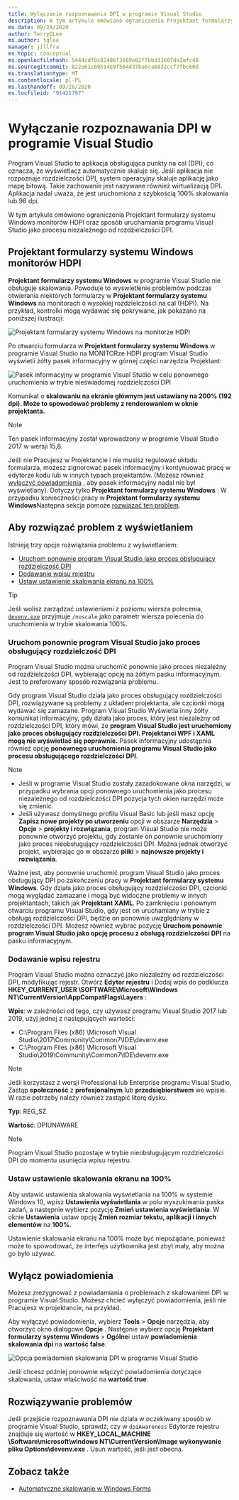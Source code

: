 ```yaml
---
title: Wyłączanie rozpoznawania DPI w programie Visual Studio
description: W tym artykule omówiono ograniczenia Projektant formularzy systemu Windows monitorów HDPI oraz sposób uruchamiania programu Visual Studio jako procesu niezależnego od rozdzielczości DPI.
ms.date: 09/28/2020
author: TerryGLee
ms.author: tglee
manager: jillfra
ms.topic: conceptual
ms.openlocfilehash: 5444cdf8c82486f3669e82f7bb333607da2afc48
ms.sourcegitcommit: 822e61c69514e9f564d37ba6ca6832ccf7fbc60d
ms.translationtype: MT
ms.contentlocale: pl-PL
ms.lasthandoff: 09/28/2020
ms.locfileid: "91421797"
---
```

# <a name="disable-dpi-awareness-in-visual-studio"></a>Wyłączanie rozpoznawania DPI w programie Visual Studio

Program Visual Studio to aplikacja obsługująca punkty na cal (DPI), co oznacza, że wyświetlacz automatycznie skaluje się. Jeśli aplikacja nie rozpoznaje rozdzielczości DPI, system operacyjny skaluje aplikację jako mapę bitową. Takie zachowanie jest nazywane również wirtualizacją DPI. Aplikacja nadal uważa, że jest uruchomiona z szybkością 100% skalowania lub 96 dpi.

W tym artykule omówiono ograniczenia Projektant formularzy systemu Windows monitorów HDPI oraz sposób uruchamiania programu Visual Studio jako procesu niezależnego od rozdzielczości DPI.

## <a name="windows-forms-designer-on-hdpi-monitors"></a>Projektant formularzy systemu Windows monitorów HDPI

**Projektant formularzy systemu Windows** w programie Visual Studio nie obsługuje skalowania. Powoduje to wyświetlenie problemów podczas otwierania niektórych formularzy w **Projektant formularzy systemu Windows** na monitorach o wysokiej rozdzielczości na cal (HDPI). Na przykład, kontrolki mogą wydawać się pokrywane, jak pokazano na poniższej ilustracji:

![Projektant formularzy systemu Windows na monitorze HDPI](./media/win-forms-designer-hdpi.png)

Po otwarciu formularza w **Projektant formularzy systemu Windows** w programie Visual Studio na MONITORze HDPI program Visual Studio wyświetli żółty pasek informacyjny w górnej części narzędzia Projektant:

![Pasek informacyjny w programie Visual Studio w celu ponownego uruchomienia w trybie nieświadomej rozdzielczości DPI](./media/scaling-gold-bar.png)

Komunikat o **skalowaniu na ekranie głównym jest ustawiany na 200% (192 dpi). Może to spowodować problemy z renderowaniem w oknie projektanta.**

> [!NOTE]
> Ten pasek informacyjny został wprowadzony w programie Visual Studio 2017 w wersji 15,8.

Jeśli nie Pracujesz w Projektancie i nie musisz regulować układu formularza, możesz zignorować pasek informacyjny i kontynuować pracę w edytorze kodu lub w innych typach projektantów. (Możesz również [wyłączyć powiadomienia](#disable-notifications) , aby pasek informacyjny nadal nie był wyświetlany). Dotyczy tylko **Projektant formularzy systemu Windows** . W przypadku konieczności pracy w **Projektant formularzy systemu Windows**Następna sekcja pomoże [rozwiązać ten problem](#to-resolve-the-display-problem).

## <a name="to-resolve-the-display-problem"></a>Aby rozwiązać problem z wyświetlaniem

Istnieją trzy opcje rozwiązania problemu z wyświetlaniem:

- [Uruchom ponownie program Visual Studio jako proces obsługujący rozdzielczość DPI](#restart-visual-studio-as-a-dpi-unaware-process)
- [Dodawanie wpisu rejestru](#add-a-registry-entry)
- [Ustaw ustawienie skalowania ekranu na 100%](#set-your-display-scaling-setting-to-100)

> [!TIP]
> Jeśli wolisz zarządzać ustawieniami z poziomu wiersza polecenia, [`devenv.exe`](../ide/reference/devenv-command-line-switches.md)  przyjmuje `/noscale` jako parametr wiersza polecenia do uruchomienia w trybie skalowania 100%.

### <a name="restart-visual-studio-as-a-dpi-unaware-process"></a>Uruchom ponownie program Visual Studio jako proces obsługujący rozdzielczość DPI

Program Visual Studio można uruchomić ponownie jako proces niezależny od rozdzielczości DPI, wybierając opcję na żółtym pasku informacyjnym. Jest to preferowany sposób rozwiązania problemu.

Gdy program Visual Studio działa jako proces obsługujący rozdzielczości DPI, rozwiązywane są problemy z układem projektanta, ale czcionki mogą wydawać się zamazane. Program Visual Studio Wyświetla inny żółty komunikat informacyjny, gdy działa jako proces, który jest niezależny od rozdzielczości DPI, który mówi, że **program Visual Studio jest uruchomiony jako proces obsługujący rozdzielczości DPI. Projektanci WPF i XAML mogą nie wyświetlać się poprawnie.** Pasek informacyjny udostępnia również opcję **ponownego uruchomienia programu Visual Studio jako procesu obsługującego rozdzielczości DPI**.

> [!NOTE]
> - Jeśli w programie Visual Studio zostały zazadokowane okna narzędzi, w przypadku wybrania opcji ponownego uruchomienia jako procesu niezależnego od rozdzielczości DPI pozycja tych okien narzędzi może się zmienić.
> - Jeśli używasz domyślnego profilu Visual Basic lub jeśli masz opcję **Zapisz nowe projekty po utworzeniu** opcji w obszarze **Narzędzia**  >  **Opcje**  >  **projekty i rozwiązania**, program Visual Studio nie może ponownie otworzyć projektu, gdy zostanie on ponownie uruchomiony jako proces nieobsługujący rozdzielczości DPI. Można jednak otworzyć projekt, wybierając go w obszarze **pliki**  >  **najnowsze projekty i rozwiązania**.

Ważne jest, aby ponownie uruchomić program Visual Studio jako proces obsługujący DPI po zakończeniu pracy w **Projektant formularzy systemu Windows**. Gdy działa jako proces obsługujący rozdzielczości DPI, czcionki mogą wyglądać zamazane i mogą być widoczne problemy w innych projektantach, takich jak **Projektant XAML**. Po zamknięciu i ponownym otwarciu programu Visual Studio, gdy jest on uruchamiany w trybie z obsługą rozdzielczości DPI, będzie on ponownie uwzględniany w rozdzielczości DPI. Możesz również wybrać pozycję **Uruchom ponownie program Visual Studio jako opcję procesu z obsługą rozdzielczości DPI** na pasku informacyjnym.

### <a name="add-a-registry-entry"></a>Dodawanie wpisu rejestru

Program Visual Studio można oznaczyć jako niezależny od rozdzielczości DPI, modyfikując rejestr. Otwórz **Edytor rejestru** i Dodaj wpis do podklucza **HKEY_CURRENT_USER \SOFTWARE\Microsoft\Windows NT\CurrentVersion\AppCompatFlags\Layers** :

**Wpis**: w zależności od tego, czy używasz programu Visual Studio 2017 lub 2019, użyj jednej z następujących wartości:

- C:\Program Files (x86) \Microsoft Visual Studio\2017\Community\Common7\IDE\devenv.exe
- C:\Program Files (x86) \Microsoft Visual Studio\2019\Community\Common7\IDE\devenv.exe

> [!NOTE]
> Jeśli korzystasz z wersji Professional lub Enterprise programu Visual Studio, Zastąp **społeczność** z **profesjonalnym** lub **przedsiębiorstwem** we wpisie. W razie potrzeby należy również zastąpić literę dysku.

**Typ**: REG_SZ

**Wartość**: DPIUNAWARE

> [!NOTE]
> Program Visual Studio pozostaje w trybie nieobsługującym rozdzielczości DPI do momentu usunięcia wpisu rejestru.

### <a name="set-your-display-scaling-setting-to-100"></a>Ustaw ustawienie skalowania ekranu na 100%

Aby ustawić ustawienia skalowania wyświetlania na 100% w systemie Windows 10, wpisz **Ustawienia wyświetlania** w polu wyszukiwania paska zadań, a następnie wybierz pozycję **Zmień ustawienia wyświetlania**. W oknie **Ustawienia** ustaw opcję **Zmień rozmiar tekstu, aplikacji i innych elementów** na **100%**.

Ustawienie skalowania ekranu na 100% może być niepożądane, ponieważ może to spowodować, że interfejs użytkownika jest zbyt mały, aby można go było używać.

## <a name="disable-notifications"></a>Wyłącz powiadomienia

Możesz zrezygnować z powiadamiania o problemach z skalowaniem DPI w programie Visual Studio. Możesz chcieć wyłączyć powiadomienia, jeśli nie Pracujesz w projektancie, na przykład.

Aby wyłączyć powiadomienia, wybierz **Tools**  >  **Opcje** narzędzia, aby otworzyć okno dialogowe **Opcje** . Następnie wybierz opcję **Projektant formularzy systemu Windows**  >  **Ogólne**i ustaw **powiadomienia skalowania dpi** na **wartość false**.

![Opcja powiadomień skalowania DPI w programie Visual Studio](./media/notifications-option.png)

Jeśli chcesz później ponownie włączyć powiadomienia dotyczące skalowania, ustaw właściwość na **wartość true**.

## <a name="troubleshoot"></a>Rozwiązywanie problemów

Jeśli przejście rozpoznawania DPI nie działa w oczekiwany sposób w programie Visual Studio, sprawdź, czy w `dpiAwareness` Edytorze rejestru znajduje się wartość w **HKEY_LOCAL_MACHINE \Software\microsoft\windows NT\CurrentVersion\Image wykonywanie pliku Options\devenv.exe** . Usuń wartość, jeśli jest obecna.

## <a name="see-also"></a>Zobacz także

- [Automatyczne skalowanie w Windows Forms](/dotnet/framework/winforms/automatic-scaling-in-windows-forms)
